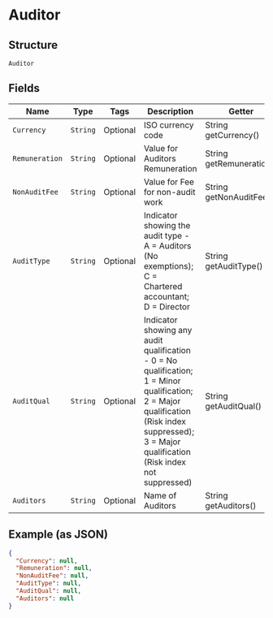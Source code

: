 
# Auditor

## Structure

`Auditor`

## Fields

| Name | Type | Tags | Description | Getter | Setter |
|  --- | --- | --- | --- | --- | --- |
| `Currency` | `String` | Optional | ISO currency code | String getCurrency() | setCurrency(String currency) |
| `Remuneration` | `String` | Optional | Value for Auditors Remuneration | String getRemuneration() | setRemuneration(String remuneration) |
| `NonAuditFee` | `String` | Optional | Value for Fee for non-audit work | String getNonAuditFee() | setNonAuditFee(String nonAuditFee) |
| `AuditType` | `String` | Optional | Indicator showing the audit type - A = Auditors (No exemptions); C = Chartered accountant; D = Director | String getAuditType() | setAuditType(String auditType) |
| `AuditQual` | `String` | Optional | Indicator showing any audit qualification - 0 = No qualification; 1 = Minor qualification; 2 = Major qualification (Risk index suppressed); 3 = Major qualification (Risk index not suppressed) | String getAuditQual() | setAuditQual(String auditQual) |
| `Auditors` | `String` | Optional | Name of Auditors | String getAuditors() | setAuditors(String auditors) |

## Example (as JSON)

```json
{
  "Currency": null,
  "Remuneration": null,
  "NonAuditFee": null,
  "AuditType": null,
  "AuditQual": null,
  "Auditors": null
}
```

